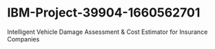 # IBM-Project-39904-1660562701
Intelligent Vehicle Damage Assessment &amp; Cost Estimator for Insurance Companies
